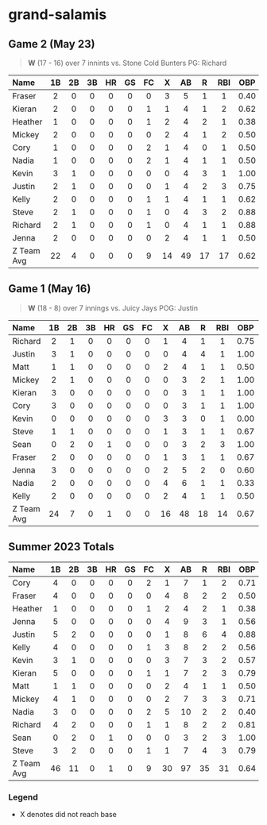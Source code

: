 # grand-salamis

## Game 2 (May 23)
> **W** (17 - 16) over 7 innints
> vs. Stone Cold Bunters
> PG: Richard

| Name | 1B | 2B | 3B | HR | GS | FC | X | AB | R | RBI | OBP | SLG | OPS | TCD
| :--- | :---: | :---: | :---: | :---: | :---: | :---: | :---: | :---: | :---: | :---: | :---: | :---: | :---: | :---: |
| Fraser | 2 | 0 | 0 | 0 | 0 | 0 | 3 | 5 | 1 | 1 | 0.40 | 0.40 | 0.80 | 0.00 |
| Kieran | 2 | 0 | 0 | 0 | 0 | 1 | 1 | 4 | 1 | 2 | 0.62 | 0.62 | 1.25 | 0.00 |
| Heather | 1 | 0 | 0 | 0 | 0 | 1 | 2 | 4 | 2 | 1 | 0.38 | 0.38 | 0.75 | 0.00 |
| Mickey | 2 | 0 | 0 | 0 | 0 | 0 | 2 | 4 | 1 | 2 | 0.50 | 0.50 | 1.00 | 0.00 |
| Cory | 1 | 0 | 0 | 0 | 0 | 2 | 1 | 4 | 0 | 1 | 0.50 | 0.50 | 1.00 | 0.00 |
| Nadia | 1 | 0 | 0 | 0 | 0 | 2 | 1 | 4 | 1 | 1 | 0.50 | 0.50 | 1.00 | 0.00 |
| Kevin | 3 | 1 | 0 | 0 | 0 | 0 | 0 | 4 | 3 | 1 | 1.00 | 1.25 | 2.25 | 0.00 |
| Justin | 2 | 1 | 0 | 0 | 0 | 0 | 1 | 4 | 2 | 3 | 0.75 | 1.00 | 1.75 | 0.00 |
| Kelly | 2 | 0 | 0 | 0 | 0 | 1 | 1 | 4 | 1 | 1 | 0.62 | 0.62 | 1.25 | 0.00 |
| Steve | 2 | 1 | 0 | 0 | 0 | 1 | 0 | 4 | 3 | 2 | 0.88 | 1.12 | 2.00 | 0.00 |
| Richard | 2 | 1 | 0 | 0 | 0 | 1 | 0 | 4 | 1 | 1 | 0.88 | 1.12 | 2.00 | 0.00 |
| Jenna | 2 | 0 | 0 | 0 | 0 | 0 | 2 | 4 | 1 | 1 | 0.50 | 0.50 | 1.00 | 0.00 |
| Z Team Avg | 22 | 4 | 0 | 0 | 0 | 9 | 14 | 49 | 17 | 17 | 0.62 | 0.70 | 1.33 | 0.00 |



## Game 1 (May 16)
> **W** (18  - 8) over 7 innings
> vs. Juicy Jays
> POG: Justin

 Name | 1B | 2B | 3B | HR | GS | FC | X | AB | R | RBI | OBP | SLG | OPS | TCD
| :--- | :---: | :---: | :---: | :---: | :---: | :---: | :---: | :---: | :---: | :---: | :---: | :---: | :---: | :---: |
| Richard | 2 | 1 | 0 | 0 | 0 | 0 | 1 | 4 | 1 | 1 | 0.75 | 1.00 | 1.75 | 0.00 |
| Justin | 3 | 1 | 0 | 0 | 0 | 0 | 0 | 4 | 4 | 1 | 1.00 | 1.25 | 2.25 | 0.00 |
| Matt | 1 | 1 | 0 | 0 | 0 | 0 | 2 | 4 | 1 | 1 | 0.50 | 0.75 | 1.25 | 0.00 |
| Mickey | 2 | 1 | 0 | 0 | 0 | 0 | 0 | 3 | 2 | 1 | 1.00 | 1.33 | 2.33 | 0.00 |
| Kieran | 3 | 0 | 0 | 0 | 0 | 0 | 0 | 3 | 1 | 1 | 1.00 | 1.00 | 2.00 | 0.00 |
| Cory | 3 | 0 | 0 | 0 | 0 | 0 | 0 | 3 | 1 | 1 | 1.00 | 1.00 | 2.00 | 0.00 |
| Kevin | 0 | 0 | 0 | 0 | 0 | 0 | 3 | 3 | 0 | 1 | 0.00 | 0.00 | 0.00 | 0.00 |
| Steve | 1 | 1 | 0 | 0 | 0 | 0 | 1 | 3 | 1 | 1 | 0.67 | 1.00 | 1.67 | 0.00 |
| Sean | 0 | 2 | 0 | 1 | 0 | 0 | 0 | 3 | 2 | 3 | 1.00 | 1.33 | 2.33 | 0.00 |
| Fraser | 2 | 0 | 0 | 0 | 0 | 0 | 1 | 3 | 1 | 1 | 0.67 | 0.67 | 1.33 | 0.00 |
| Jenna | 3 | 0 | 0 | 0 | 0 | 0 | 2 | 5 | 2 | 0 | 0.60 | 0.60 | 1.20 | 0.00 |
| Nadia | 2 | 0 | 0 | 0 | 0 | 0 | 4 | 6 | 1 | 1 | 0.33 | 0.33 | 0.67 | 0.00 |
| Kelly | 2 | 0 | 0 | 0 | 0 | 0 | 2 | 4 | 1 | 1 | 0.50 | 0.50 | 1.00 | 0.00 |
| Z Team Avg | 24 | 7 | 0 | 1 | 0 | 0 | 16 | 48 | 18 | 14 | 0.67 | 0.79 | 1.46 | 0.00 |




## Summer 2023 Totals

| Name | 1B | 2B | 3B | HR | GS | FC | X | AB | R | RBI | OBP | SLG | OPS | TCD
| :--- | :---: | :---: | :---: | :---: | :---: | :---: | :---: | :---: | :---: | :---: | :---: | :---: | :---: | :---: |
| Cory | 4 | 0 | 0 | 0 | 0 | 2 | 1 | 7 | 1 | 2 | 0.71 | 0.71 | 1.43 | 0.00 |
| Fraser | 4 | 0 | 0 | 0 | 0 | 0 | 4 | 8 | 2 | 2 | 0.50 | 0.50 | 1.00 | 0.00 |
| Heather | 1 | 0 | 0 | 0 | 0 | 1 | 2 | 4 | 2 | 1 | 0.38 | 0.38 | 0.75 | 0.00 |
| Jenna | 5 | 0 | 0 | 0 | 0 | 0 | 4 | 9 | 3 | 1 | 0.56 | 0.56 | 1.11 | 0.00 |
| Justin | 5 | 2 | 0 | 0 | 0 | 0 | 1 | 8 | 6 | 4 | 0.88 | 1.12 | 2.00 | 0.00 |
| Kelly | 4 | 0 | 0 | 0 | 0 | 1 | 3 | 8 | 2 | 2 | 0.56 | 0.56 | 1.12 | 0.00 |
| Kevin | 3 | 1 | 0 | 0 | 0 | 0 | 3 | 7 | 3 | 2 | 0.57 | 0.71 | 1.29 | 0.00 |
| Kieran | 5 | 0 | 0 | 0 | 0 | 1 | 1 | 7 | 2 | 3 | 0.79 | 0.79 | 1.57 | 0.00 |
| Matt | 1 | 1 | 0 | 0 | 0 | 0 | 2 | 4 | 1 | 1 | 0.50 | 0.75 | 1.25 | 0.00 |
| Mickey | 4 | 1 | 0 | 0 | 0 | 0 | 2 | 7 | 3 | 3 | 0.71 | 0.86 | 1.57 | 0.00 |
| Nadia | 3 | 0 | 0 | 0 | 0 | 2 | 5 | 10 | 2 | 2 | 0.40 | 0.40 | 0.80 | 0.00 |
| Richard | 4 | 2 | 0 | 0 | 0 | 1 | 1 | 8 | 2 | 2 | 0.81 | 1.06 | 1.88 | 0.00 |
| Sean | 0 | 2 | 0 | 1 | 0 | 0 | 0 | 3 | 2 | 3 | 1.00 | 1.33 | 2.33 | 0.00 |
| Steve | 3 | 2 | 0 | 0 | 0 | 1 | 1 | 7 | 4 | 3 | 0.79 | 1.07 | 1.86 | 0.00 |
| Z Team Avg | 46 | 11 | 0 | 1 | 0 | 9 | 30 | 97 | 35 | 31 | 0.64 | 0.75 | 1.39 | 0.00 |




### Legend
* X denotes did not reach base
